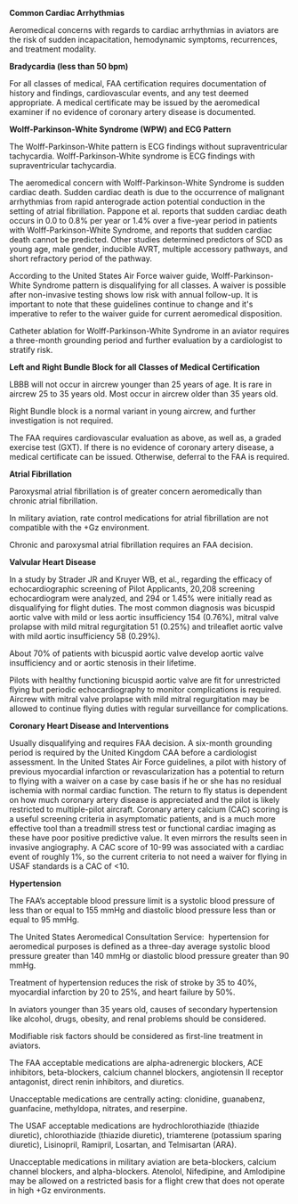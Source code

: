 **Common Cardiac Arrhythmias**

Aeromedical concerns with regards to cardiac arrhythmias in aviators are the risk of sudden incapacitation, hemodynamic symptoms, recurrences, and treatment modality.

**Bradycardia (less than 50 bpm)**

For all classes of medical, FAA certification requires documentation of history and findings, cardiovascular events, and any test deemed appropriate. A medical certificate may be issued by the aeromedical examiner if no evidence of coronary artery disease is documented.

**Wolff-Parkinson-White Syndrome (WPW) and ECG Pattern**

The Wolff-Parkinson-White pattern is ECG findings without supraventricular tachycardia. Wolff-Parkinson-White syndrome is ECG findings with supraventricular tachycardia.

The aeromedical concern with Wolff-Parkinson-White Syndrome is sudden cardiac death. Sudden cardiac death is due to the occurrence of malignant arrhythmias from rapid anterograde action potential conduction in the setting of atrial fibrillation. Pappone et al. reports that sudden cardiac death occurs in 0.0 to 0.8% per year or 1.4% over a five-year period in patients with Wolff-Parkinson-White Syndrome, and reports that sudden cardiac death cannot be predicted. Other studies determined predictors of SCD as young age, male gender, inducible AVRT, multiple accessory pathways, and short refractory period of the pathway.

According to the United States Air Force waiver guide, Wolff-Parkinson-White Syndrome pattern is disqualifying for all classes. A waiver is possible after non-invasive testing shows low risk with annual follow-up. It is important to note that these guidelines continue to change and it's imperative to refer to the waiver guide for current aeromedical disposition.

Catheter ablation for Wolff-Parkinson-White Syndrome in an aviator requires a three-month grounding period and further evaluation by a cardiologist to stratify risk.

**Left and Right Bundle Block for all Classes of Medical Certification**

LBBB will not occur in aircrew younger than 25 years of age. It is rare in aircrew 25 to 35 years old. Most occur in aircrew older than 35 years old.

Right Bundle block is a normal variant in young aircrew, and further investigation is not required.

The FAA requires cardiovascular evaluation as above, as well as, a graded exercise test (GXT). If there is no evidence of coronary artery disease, a medical certificate can be issued. Otherwise, deferral to the FAA is required.

**Atrial Fibrillation**

Paroxysmal atrial fibrillation is of greater concern aeromedically than chronic atrial fibrillation.

In military aviation, rate control medications for atrial fibrillation are not compatible with the +Gz environment.

Chronic and paroxysmal atrial fibrillation requires an FAA decision.

**Valvular Heart Disease**

In a study by Strader JR and Kruyer WB, et al., regarding the efficacy of echocardiographic screening of Pilot Applicants, 20,208 screening echocardiogram were analyzed, and 294 or 1.45% were initially read as disqualifying for flight duties. The most common diagnosis was bicuspid aortic valve with mild or less aortic insufficiency 154 (0.76%), mitral valve prolapse with mild mitral regurgitation 51 (0.25%) and trileaflet aortic valve with mild aortic insufficiency 58 (0.29%).

About 70% of patients with bicuspid aortic valve develop aortic valve insufficiency and or aortic stenosis in their lifetime.

Pilots with healthy functioning bicuspid aortic valve are fit for unrestricted flying but periodic echocardiography to monitor complications is required. Aircrew with mitral valve prolapse with mild mitral regurgitation may be allowed to continue flying duties with regular surveillance for complications.

**Coronary Heart Disease and Interventions**

Usually disqualifying and requires FAA decision. A six-month grounding period is required by the United Kingdom CAA before a cardiologist assessment. In the United States Air Force guidelines, a pilot with history of previous myocardial infarction or revascularization has a potential to return to flying with a waiver on a case by case basis if he or she has no residual ischemia with normal cardiac function. The return to fly status is dependent on how much coronary artery disease is appreciated and the pilot is likely restricted to multiple-pilot aircraft. Coronary artery calcium (CAC) scoring is a useful screening criteria in asymptomatic patients, and is a much more effective tool than a treadmill stress test or functional cardiac imaging as these have poor positive predictive value. It even mirrors the results seen in invasive angiography. A CAC score of 10-99 was associated with a cardiac event of roughly 1%, so the current criteria to not need a waiver for flying in USAF standards is a CAC of <10.

**Hypertension**

The FAA’s acceptable blood pressure limit is a systolic blood pressure of less than or equal to 155 mmHg and diastolic blood pressure less than or equal to 95 mmHg.

The United States Aeromedical Consultation Service:  hypertension for aeromedical purposes is defined as a three-day average systolic blood pressure greater than 140 mmHg or diastolic blood pressure greater than 90 mmHg.

Treatment of hypertension reduces the risk of stroke by 35 to 40%, myocardial infarction by 20 to 25%, and heart failure by 50%.

In aviators younger than 35 years old, causes of secondary hypertension like alcohol, drugs, obesity, and renal problems should be considered.

Modifiable risk factors should be considered as first-line treatment in aviators.

The FAA acceptable medications are alpha-adrenergic blockers, ACE inhibitors, beta-blockers, calcium channel blockers, angiotensin II receptor antagonist, direct renin inhibitors, and diuretics.

Unacceptable medications are centrally acting: clonidine, guanabenz, guanfacine, methyldopa, nitrates, and reserpine.

The USAF acceptable medications are hydrochlorothiazide (thiazide diuretic), chlorothiazide (thiazide diuretic), triamterene (potassium sparing diuretic), Lisinopril, Ramipril, Losartan, and Telmisartan (ARA).

Unacceptable medications in military aviation are beta-blockers, calcium channel blockers, and alpha-blockers. Atenolol, Nifedipine, and Amlodipine may be allowed on a restricted basis for a flight crew that does not operate in high +Gz environments.